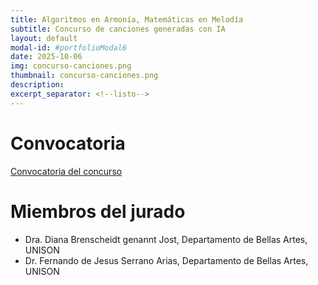 ```yaml
---
title: Algoritmos en Armonía, Matemáticas en Melodía
subtitle: Concurso de canciones generadas con IA
layout: default
modal-id: #portfolioModal6
date: 2025-10-06
img: concurso-canciones.png
thumbnail: concurso-canciones.png
description: 
excerpt_separator: <!--listo-->
---
```


# Convocatoria

[Convocatoria del concurso](/assets/concurso-canciones.pdf)

# Miembros del jurado

- Dra. Diana Brenscheidt genannt Jost, Departamento de Bellas Artes, UNISON
- Dr. Fernando de Jesus Serrano Arias, Departamento de Bellas Artes, UNISON

<!--listo-->
